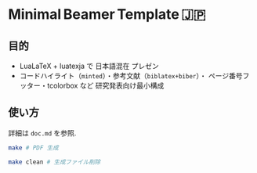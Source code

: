 # Minimal Beamer Template 🇯🇵

## 目的

- LuaLaTeX + luatexja で 日本語混在 プレゼン
- コードハイライト（`minted`）・参考文献（`biblatex+biber`）・
  ページ番号フッター・tcolorbox など 研究発表向け最小構成  

## 使い方

詳細は `doc.md` を参照.

```bash
make # PDF 生成

make clean # 生成ファイル削除
```
